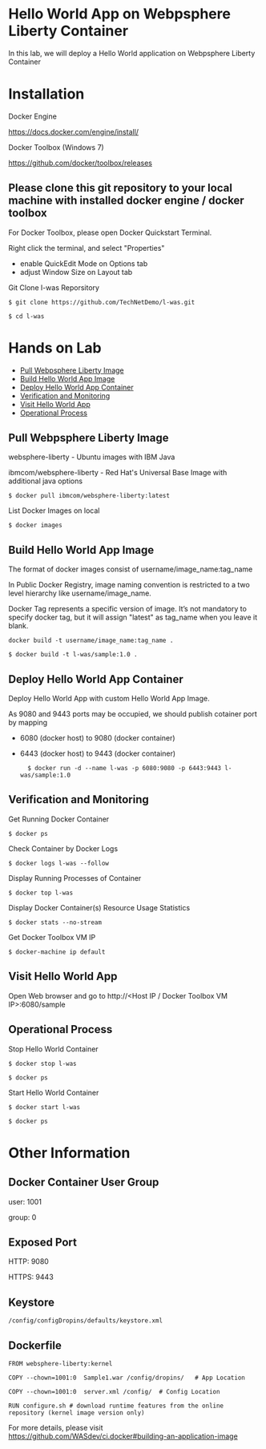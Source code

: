 # Hello World App on Webpsphere Liberty Container

In this lab, we will deploy a Hello World application on Webpsphere Liberty Container


# Installation

Docker Engine

https://docs.docker.com/engine/install/ 


Docker Toolbox (Windows 7)

https://github.com/docker/toolbox/releases


## Please clone this git repository to your local machine with installed docker engine / docker toolbox

For Docker Toolbox, please open Docker Quickstart Terminal.

Right click the terminal, and select "Properties"
- enable QuickEdit Mode on Options tab
- adjust Window Size on Layout tab



Git Clone l-was Reporsitory

    $ git clone https://github.com/TechNetDemo/l-was.git
    
    $ cd l-was
 
 
# Hands on Lab

- [Pull Webpsphere Liberty Image](#pull-webpsphere-liberty-image)
- [Build Hello World App Image](#build-hello-world-app-image)
- [Deploy Hello World App Container](#deploy-hello-world-app-container)
- [Verification and Monitoring](#verification-and-monitoring)
- [Visit Hello World App](#visit-hello-world-app)
- [Operational Process](#operational-process)


## Pull Webpsphere Liberty Image

websphere-liberty - Ubuntu images with IBM Java

ibmcom/websphere-liberty - Red Hat's Universal Base Image with additional java options  

    $ docker pull ibmcom/websphere-liberty:latest
    
    
 List Docker Images on local
 
    $ docker images
    
    
## Build Hello World App Image    
    
The format of docker images consist of username/image_name:tag_name

In Public Docker Registry, image naming convention is restricted to a two level hierarchy like username/image_name.

Docker Tag represents a specific version of image. It’s not mandatory to specify docker tag, but it will assign "latest" as tag_name when you leave it blank.


    docker build -t username/image_name:tag_name .
    
    $ docker build -t l-was/sample:1.0 .
    
    
## Deploy Hello World App Container

Deploy Hello World App with custom Hello World App Image.

As 9080 and 9443 ports may be occupied, we should publish cotainer port by mapping
- 6080 (docker host) to 9080 (docker container)
- 6443 (docker host) to 9443 (docker container)
        
            
		$ docker run -d --name l-was -p 6080:9080 -p 6443:9443 l-was/sample:1.0
  
  
## Verification and Monitoring

Get Running Docker Container

    $ docker ps


Check Container by Docker Logs

    $ docker logs l-was --follow
    

Display Running Processes of Container

    $ docker top l-was
    
    
Display Docker Container(s) Resource Usage Statistics

    $ docker stats --no-stream
    
    
Get Docker Toolbox VM IP

    $ docker-machine ip default
    

## Visit Hello World App

Open Web browser and go to http://<Host IP / Docker Toolbox VM IP>:6080/sample


## Operational Process

Stop Hello World Container

    $ docker stop l-was
    
    $ docker ps
    
Start Hello World Container

    $ docker start l-was
    
    $ docker ps


# Other Information
    
## Docker Container User Group

user: 1001

group: 0

## Exposed Port 

HTTP: 9080

HTTPS: 9443

## Keystore 

	/config/configDropins/defaults/keystore.xml


## Dockerfile

	FROM websphere-liberty:kernel
	
	COPY --chown=1001:0  Sample1.war /config/dropins/   # App Location
	
	COPY --chown=1001:0  server.xml /config/  # Config Location
	
	RUN configure.sh # download runtime features from the online repository (kernel image version only)


For more details, please visit https://github.com/WASdev/ci.docker#building-an-application-image


